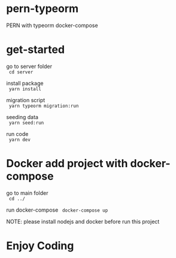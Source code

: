 # pern-typeorm
PERN with typeorm docker-compose

# get-started

go to server folder\
<code>
cd server
</code>

install package\
<code>
yarn install
</code>

migration script\
<code>
yarn typeorm migration:run
</code>

seeding data\
<code>
yarn seed:run
</code>

run code\
<code>
yarn dev
</code>

# Docker add project with docker-compose 
go to main folder\
<code>
cd ../
</code>

run docker-compose 
<code>
docker-compose up
</code>

NOTE: please install nodejs and docker before run this project
# Enjoy Coding
